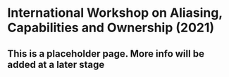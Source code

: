 # International Workshop on Aliasing, Capabilities and Ownership (2021)

## This is a placeholder page. More info will be added at a later stage
